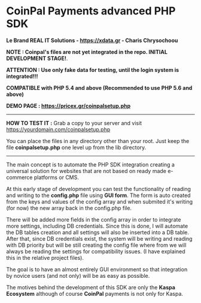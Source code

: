 # CoinPal Payments advanced PHP SDK
**Le Brand REAL IT Solutions - https://xdata.gr - Charis Chrysochoou**

**NOTE : Coinpal's files are not yet integrated in the repo. INITIAL DEVELOPMENT STAGE!**.

**ATTENTION : Use only fake data for testing, until the login system is integrated!!!**

**COMPATIBLE with PHP 5.4 and above (Recommended to use PHP 5.6 and above)**

**DEMO PAGE : https://pricex.gr/coinpalsetup.php**

-----

**HOW TO TEST IT :**
Grab a copy to your server and visit https://yourdomain.com/coinpalsetup.php

You can place the files in any directory other than your root. Just keep the file **coinpalsetup.php** one level up from the lib directory.

-----

The main concept is to automate the PHP SDK integration creating a universal solution for websites that are not based on ready made e-commerce platforms or CMS. 

At this early stage of development you can test the functionality of reading and writing to the **config.php** file using **GUI form**. The form is auto created from the keys and values of the config array and when submited it's writing (for now) the new array back in the config.php file.

There will be added more fields in the config array in order to integrate more settings, including DB credentials. Since this is done, I will automate the DB tables creation and all settings will also be inserted into a DB table. After that, since DB credentials exist, the system will be writing and reading with DB priority but will be still creating the config file where from we will always be reading the settings for compatibility issues. (I have explained this in the relative project files).

The goal is to have an almost entirely GUI environment so that integration by novice users (and not only) will be as easy as possible.

The motives behind the development of this SDK are only the **Kaspa Ecosystem** although of course **CoinPal** payments is not only for Kaspa.
